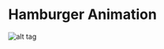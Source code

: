# Hamburger Animation

![alt tag](https://d13yacurqjgara.cloudfront.net/users/14268/screenshots/1746065/video.gif)
